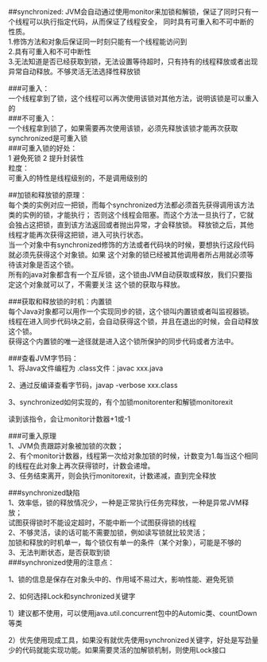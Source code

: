 ##synchronized: 
JVM会自动通过使用monitor来加锁和解锁，保证了同时只有一个线程可以执行指定代码，从而保证了线程安全，
同时具有可重入和不可中断的性质。        
1.修饰方法和对象后保证同一时刻只能有一个线程能访问到   
2.具有可重入和不可中断性    
3.无法知道是否已经获取到锁，无法设置等待超时，只有持有的线程释放或者出现异常自动释放。不够灵活无法选择性释放锁    


###可重入：    
一个线程拿到了锁，这个线程可以再次使用该锁对其他方法，说明该锁是可以重入的    
###不可重入：    
一个线程拿到锁了，如果需要再次使用该锁，必须先释放该锁才能再次获取    
synchronized是可重入锁  
###可重入锁的好处：     
1 避免死锁 2 提升封装性   
粒度：     
可重入的特性是线程级别的，不是调用级别的

##加锁和释放锁的原理：   
每个类的实例对应一把锁，而每个synchronized方法都必须首先获得调用该方法类的实例的锁，才能执行；
否则这个线程会阻塞。而这个方法一旦执行了，它就会独占这把锁，直到该方法返回或者抛出异常，才会释放锁。
释放锁之后，其他线程才能再次获得这把锁，进入可执行状态。   
当一个对象中有synchronized修饰的方法或者代码块的时候，要想执行这段代码就必须先获得这个对象锁。如果
这个对象的锁已经被其他调用者所占用就必须等待该对象是否这个锁。    
所有的java对象都含有一个互斥锁，这个锁由JVM自动获取或释放，我们只要指定这个对象就可以了，不需要关注
这个锁的获取与释放。    

###获取和释放锁的时机：内置锁    
每个Java对象都可以用作一个实现同步的锁，这个锁叫内置锁或者叫监视器锁。  
线程在进入同步代码块之前，会自动获得这个锁，并且在退出的时候，会自动释放这个锁。    
获得这个内置锁的唯一途径就是进入这个锁所保护的同步代码或者方法中。    


###查看JVM字节码：    
1、将Java文件编程为 .class文件：javac xxx.java

2、通过反编译查看字节码，javap -verbose xxx.class

3、synchronized如何实现的，有个加锁monitorenter和解锁monitorexit

读到该指令，会让monitor计数器+1或-1

###可重入原理   
1、JVM负责跟踪对象被加锁的次数；    
2、有个monitor计数器，线程第一次给对象加锁的时候，计数变为1.每当这个相同的线程在此对象上再次获得锁时，计数会递增。    
3、任务结束离开，则会执行monitorexit，计数递减，直到完全释放     

###synchronized缺陷    
1、效率低，锁的释放情况少，一种是正常执行任务完释放，一种是异常JVM释放；    
试图获得锁时不能设定超时，不能中断一个试图获得锁的线程   
2、不够灵活，读的话可能不需要加锁，例如读写锁就比较灵活；   
加锁和释放的时机单一，每个锁仅有单一的条件（某个对象），可能是不够的    
3、无法判断状态，是否获取到锁    
​
###synchronized使用的注意点：   

1、锁的信息是保存在对象头中的、作用域不易过大，影响性能、避免死锁

2、如何选择Lock和synchronized关键字

1）建议都不使用，可以使用java.util.concurrent包中的Automic类、countDown等类

2）优先使用现成工具，如果没有就优先使用synchronized关键字，好处是写劲量少的代码就能实现功能。如果需要灵活的加解锁机制，则使用Lock接口

​



